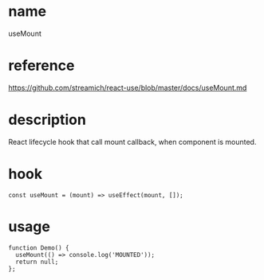 # name

useMount

# reference

https://github.com/streamich/react-use/blob/master/docs/useMount.md

# description

React lifecycle hook that call mount callback, when component is mounted.

# hook

```
const useMount = (mount) => useEffect(mount, []);
```

# usage

```
function Demo() {
  useMount(() => console.log('MOUNTED'));
  return null;
};
```
